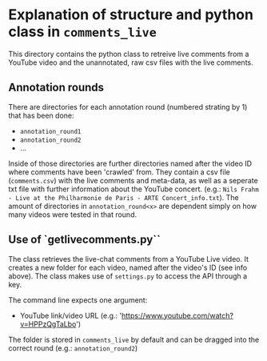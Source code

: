 # Explanation of structure and python class in `comments_live`

This directory contains the python class to retreive live comments from a YouTube video and the unannotated, raw csv files with the live comments.

## Annotation rounds
There are directories for each annotation round (numbered strating by 1) that has been done:
- `annotation_round1`
-  `annotation_round2`
- ... 

Inside of those directories are further directories named after the video ID where comments have been 'crawled' from. They contain a csv file (`comments.csv`) with the live comments and meta-data, as well as a seperate txt file with further information about the YouTube concert. (e.g.: `Nils Frahm - Live at the Philharmonie de Paris - ARTE Concert_info.txt`).
The amount of directories in `annotation_round<x>` are dependent simply on how many videos were tested in that round.

## Use of `getlivecomments.py``
The class retrieves the live-chat comments from a YouTube Live video. It creates a new folder for each video, named after the video's ID (see info above). The class makes use of `settings.py` to access the API through a key.

The command line expects one argument: 
- YouTube link/video URL (e.g.: 'https://www.youtube.com/watch?v=HPPzQgTaLbo')

The folder is stored in `comments_live` by default and can be dragged into the correct round (e.g.: `annotation_round2`)